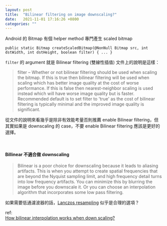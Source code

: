 ```yaml
---
layout: post
title:  "Bilinear filtering on image downscaling?"
date:   2021-11-01 17:16:26 +0800
categories: ""
---
```


Android 的 Bitmap 有個 helper method 專門產生 scaled bitmap
```
public static Bitmap createScaledBitmap(@NonNull Bitmap src, int dstWidth, int dstHeight, boolean filter) { ... }
```

`filter` 的 argument 就是 Bilinear filtering (雙線性插值)
文件上的說明是這樣：
> filter – Whether or not bilinear filtering should be used when scaling the bitmap. If this is true then bilinear filtering will be used when scaling which has better image quality at the cost of worse performance. If this is false then nearest-neighbor scaling is used instead which will have worse image quality but is faster. Recommended default is to set filter to 'true' as the cost of bilinear filtering is typically minimal and the improved image quality is significant.

從文件的說明來看幾乎是除非有效能考量否則推薦 enable Bilinear filtering，但其實如果是 downscaling 的 case，不要 enable Bilinear filtering 應該是更好的選擇。

<br>

#### Billinear 不適合做 downscaling

> Bilinear is a poor choice for downscaling because it leads to aliasing artifacts. This is when you attempt to create spatial frequencies that are beyond the Nyquist sampling limit, and high frequency detail turns into low frequency artifacts. 
> You can minimize this by blurring the image before you downscale it.
> Or you can choose an interpolation algorithm that incorporates some low pass filtering.

如果需要低通濾波器的話，[Lanczos resampling](https://en.wikipedia.org/wiki/Lanczos_resampling) 似乎是合理的選項？

ref:  
[How bilinear interpolation works when down scaling?](https://stackoverflow.com/a/64841829/1554531)
